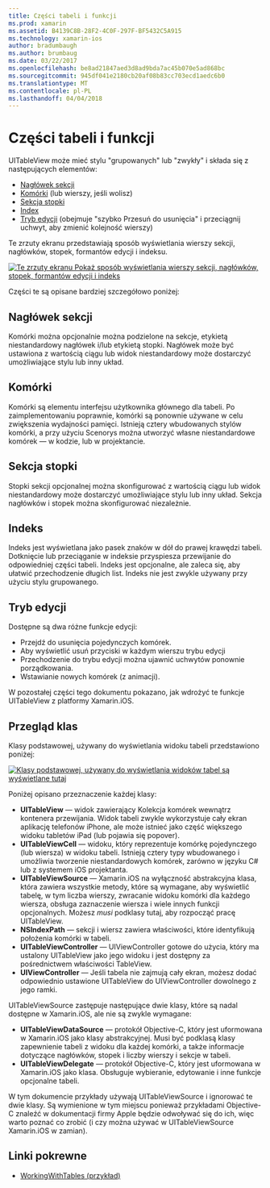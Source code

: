 ```yaml
---
title: Części tabeli i funkcji
ms.prod: xamarin
ms.assetid: B4139C8B-28F2-4C0F-297F-BF5432C5A915
ms.technology: xamarin-ios
author: bradumbaugh
ms.author: brumbaug
ms.date: 03/22/2017
ms.openlocfilehash: be8ad21847aed3d8ad9bda7ac45b070e5ad868bc
ms.sourcegitcommit: 945df041e2180cb20af08b83cc703ecd1aedc6b0
ms.translationtype: MT
ms.contentlocale: pl-PL
ms.lasthandoff: 04/04/2018
---
```

# <a name="table-parts-and-functionality"></a>Części tabeli i funkcji

UITableView może mieć stylu "grupowanych" lub "zwykły" i składa się z następujących elementów:

-  [Nagłówek sekcji](#Section_Header)
-  [Komórki](#Cells) (lub wierszy, jeśli wolisz)
-  [Sekcja stopki](#Section_Footer)
-  [Index](#Index)
-  [Tryb edycji](#Edit_Features) (obejmuje "szybko Przesuń do usunięcia" i przeciągnij uchwyt, aby zmienić kolejność wierszy) 

Te zrzuty ekranu przedstawiają sposób wyświetlania wierszy sekcji, nagłówków, stopek, formantów edycji i indeksu.

 [![](table-parts-and-functionality-images/image1a.png "Te zrzuty ekranu Pokaż sposób wyświetlania wierszy sekcji, nagłówków, stopek, formantów edycji i indeks")](table-parts-and-functionality-images/image1a.png#lightbox)

Części te są opisane bardziej szczegółowo poniżej:

<a name="Section_Header" />

## <a name="section-header"></a>Nagłówek sekcji

Komórki można opcjonalnie można podzielone na sekcje, etykietą niestandardowy nagłówek i/lub etykietą stopki. Nagłówek może być ustawiona z wartością ciągu lub widok niestandardowy może dostarczyć umożliwiające stylu lub inny układ.

<a name="Cells" />

## <a name="cells"></a>Komórki

Komórki są elementu interfejsu użytkownika głównego dla tabeli. Po zaimplementowaniu poprawnie, komórki są ponownie używane w celu zwiększenia wydajności pamięci. Istnieją cztery wbudowanych stylów komórki, a przy użyciu Scenorys można utworzyć własne niestandardowe komórek — w kodzie, lub w projektancie.

<a name="Section_Footer"/>

## <a name="section-footer"></a>Sekcja stopki

Stopki sekcji opcjonalnej można skonfigurować z wartością ciągu lub widok niestandardowy może dostarczyć umożliwiające stylu lub inny układ. Sekcja nagłówków i stopek można skonfigurować niezależnie.

<a name="Index" />

## <a name="index"></a>Indeks

Indeks jest wyświetlana jako pasek znaków w dół do prawej krawędzi tabeli.
Dotknięcie lub przeciąganie w indeksie przyspiesza przewijanie do odpowiedniej części tabeli. Indeks jest opcjonalne, ale zaleca się, aby ułatwić przechodzenie długich list. Indeks nie jest zwykle używany przy użyciu stylu grupowanego.

<a name="Edit_Features" />

## <a name="editing-mode"></a>Tryb edycji

Dostępne są dwa różne funkcje edycji:

- Przejdź do usunięcia pojedynczych komórek.
- Aby wyświetlić usuń przyciski w każdym wierszu trybu edycji 
- Przechodzenie do trybu edycji można ujawnić uchwytów ponownie porządkowania. 
- Wstawianie nowych komórek (z animacji).

W pozostałej części tego dokumentu pokazano, jak wdrożyć te funkcje UITableView z platformy Xamarin.iOS.


## <a name="classes-overview"></a>Przegląd klas

Klasy podstawowej, używany do wyświetlania widoku tabeli przedstawiono poniżej:

[![](table-parts-and-functionality-images/classdiagram.png "Klasy podstawowej, używany do wyświetlania widoków tabel są wyświetlane tutaj")](table-parts-and-functionality-images/classdiagram.png#lightbox)

Poniżej opisano przeznaczenie każdej klasy:

- **UITableView** — widok zawierający Kolekcja komórek wewnątrz kontenera przewijania. Widok tabeli zwykle wykorzystuje cały ekran aplikację telefonów iPhone, ale może istnieć jako część większego widoku tabletów iPad (lub pojawia się popover). 
- **UITableViewCell** — widoku, który reprezentuje komórkę pojedynczego (lub wiersza) w widoku tabeli. Istnieją cztery typy wbudowanego i umożliwia tworzenie niestandardowych komórek, zarówno w języku C# lub z systemem iOS projektanta. 
- **UITableViewSource** — Xamarin.iOS na wyłączność abstrakcyjna klasa, która zawiera wszystkie metody, które są wymagane, aby wyświetlić tabelę, w tym liczba wierszy, zwracanie widoku komórki dla każdego wiersza, obsługa zaznaczenie wiersza i wiele innych funkcji opcjonalnych. Możesz *musi* podklasy tutaj, aby rozpocząć pracę UITableView. 
- **NSIndexPath** — sekcji i wiersz zawiera właściwości, które identyfikują położenia komórki w tabeli. 
- **UITableViewController** — UIViewController gotowe do użycia, który ma ustalony UITableView jako jego widoku i jest dostępny za pośrednictwem właściwości TableView. 
- **UIViewController** — Jeśli tabela nie zajmują cały ekran, możesz dodać odpowiednio ustawione UITableView do UIViewController dowolnego z jego ramki. 

UITableViewSource zastępuje następujące dwie klasy, które są nadal dostępne w Xamarin.iOS, ale nie są zwykle wymagane:

- **UITableViewDataSource** — protokół Objective-C, który jest uformowana w Xamarin.iOS jako klasy abstrakcyjnej. Musi być podklasą klasy zapewnienie tabeli z widoku dla każdej komórki, a także informacje dotyczące nagłówków, stopek i liczby wierszy i sekcje w tabeli. 
- **UITableViewDelegate** — protokół Objective-C, który jest uformowana w Xamarin.iOS jako klasa. Obsługuje wybieranie, edytowanie i inne funkcje opcjonalne tabeli. 

W tym dokumencie przykłady używają UITableViewSource i ignorować te dwie klasy. Są wymienione w tym miejscu ponieważ przykładami Objective-C znaleźć w dokumentacji firmy Apple będzie odwoływać się do ich, więc warto poznać co zrobić (i czy można używać w UITableViewSource Xamarin.iOS w zamian).

## <a name="related-links"></a>Linki pokrewne

- [WorkingWithTables (przykład)](https://developer.xamarin.com/samples/monotouch/WorkingWithTables)
